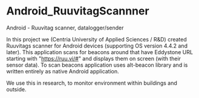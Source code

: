 # Android_RuuvitagScannner

Android - Ruuvitag scanner, datalogger/sender

In this project we (Centria University of Applied Sciences / R&D) created Ruuvitags scanner for Android devices (supporting OS version 4.4.2 and later). This application scans for beacons around that have Eddystone URL starting with "https://ruu.vi/#" and displays them on screen (with their sensor data). To scan beacons application uses alt-beacon library and is written entirely as native Android application.

We use this in research, to monitor environment within buildings and outside.
